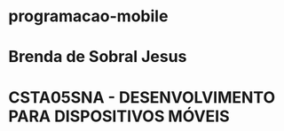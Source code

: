 # programacao-mobile

# Brenda de Sobral Jesus
# CSTA05SNA - DESENVOLVIMENTO PARA DISPOSITIVOS MÓVEIS	
